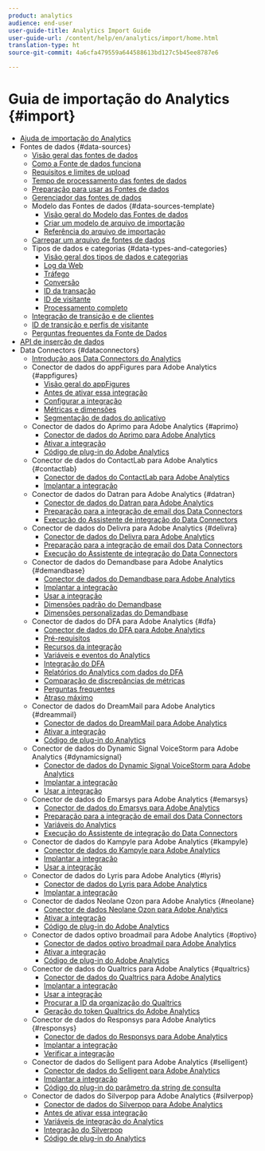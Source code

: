 ```yaml
---
product: analytics
audience: end-user
user-guide-title: Analytics Import Guide
user-guide-url: /content/help/en/analytics/import/home.html
translation-type: ht
source-git-commit: 4a6cfa479559a644588613bd127c5b45ee8787e6

---
```



# Guia de importação do Analytics {#import}

+ [Ajuda de importação do Analytics](home.md)
+ Fontes de dados {#data-sources}
   + [Visão geral das fontes de dados](c-data-sources/datasrc-home.md)
   + [Como a Fonte de dados funciona](c-data-sources/datasrc-how-data-sources-works.md)
   + [Requisitos e limites de upload](c-data-sources/datasrc-requirements.md)
   + [Tempo de processamento das fontes de dados](c-data-sources/datasrc-processing-time.md)
   + [Preparação para usar as Fontes de dados](c-data-sources/datasrc-preparing.md)
   + [Gerenciador das fontes de dados](c-data-sources/datasrc-manager.md)
   + Modelo das Fontes de dados {#data-sources-template}
      + [Visão geral do Modelo das Fontes de dados](c-data-sources/datasrc-template/datasrc-template-file.md)
      + [Criar um modelo de arquivo de importação](c-data-sources/datasrc-template/t-datasrc-creating-data-sources-file.md)
      + [Referência do arquivo de importação](c-data-sources/datasrc-template/datasrc-import-file-reference.md)
   + [Carregar um arquivo de fontes de dados](c-data-sources/t-datasrc-uploading-data.md)
   + Tipos de dados e categorias {#data-types-and-categories}
      + [Visão geral dos tipos de dados e categorias](c-data-sources/c-datasrc-types/datasrc-categories.md)
      + [Log da Web](c-data-sources/c-datasrc-types/datasrc-web-log.md)
      + [Tráfego](c-data-sources/c-datasrc-types/datasrc-traffic.md)
      + [Conversão](c-data-sources/c-datasrc-types/datasrc-conversion.md)
      + [ID da transação](c-data-sources/c-datasrc-types/datasrc-transactionid.md)
      + [ID de visitante](c-data-sources/c-datasrc-types/datasrc-visitorid.md)
      + [Processamento completo](c-data-sources/c-datasrc-types/datasrc-full-processing.md)
   + [Integração de transição e de clientes](c-data-sources/datasrc-integrating-offline-data.md)
   + [ID de transição e perfis de visitante](c-data-sources/datasrc-tid-visitor-profile.md)
   + [Perguntas frequentes da Fonte de Dados](c-data-sources/datasrc-faq.md)
+ [API de inserção de dados](c-data-insertion-api/c-data-insertion-api.md)
+ Data Connectors {#dataconnectors}
   + [Introdução aos Data Connectors do Analytics](data-connectors/getting-started-data-connectors.md)
   + Conector de dados do appFigures para Adobe Analytics {#appfigures}
      + [Visão geral do appFigures](data-connectors/appfigures-overview/appfigures-overview.md)
      + [Antes de ativar essa integração](data-connectors/appfigures-overview/appfigures-before-activation.md)
      + [Configurar a integração](data-connectors/appfigures-overview/t-appfigures-integration.md)
      + [Métricas e dimensões](data-connectors/appfigures-overview/appfigures-metrics.md)
      + [Segmentação de dados do aplicativo](data-connectors/appfigures-overview/appfigures-segment-filter.md)
   + Conector de dados do Aprimo para Adobe Analytics {#aprimo}
      + [Conector de dados do Aprimo para Adobe Analytics](data-connectors/aprimo-overview/aprimo-overview.md)
      + [Ativar a integração](data-connectors/aprimo-overview/t-aprimo-activate.md)
      + [Código de plug-in do Adobe Analytics](data-connectors/aprimo-overview/aprimo-sitecatalyst-code.md)
   + Conector de dados do ContactLab para Adobe Analytics {#contactlab}
      + [Conector de dados do ContactLab para Adobe Analytics](data-connectors/c-contactlab-data-connector-for-adobe-analytics/c-contactlab-data-connector-for-adobe-analytics.md)
      + [Implantar a integração](data-connectors/c-contactlab-data-connector-for-adobe-analytics/contactlab-deploying-the-integration.md)
   + Conector de dados do Datran para Adobe Analytics {#datran}
      + [Conector de dados do Datran para Adobe Analytics](data-connectors/datran-integration-overview/datran-integration-overview.md)
      + [Preparação para a integração de email dos Data Connectors](data-connectors/datran-integration-overview/datran-configuring-integration.md)
      + [Execução do Assistente de integração do Data Connectors](data-connectors/datran-integration-overview/t-datran-wizard.md)
   + Conector de dados do Delivra para Adobe Analytics {#delivra}
      + [Conector de dados do Delivra para Adobe Analytics](data-connectors/delivra-integration-overview/delivra-integration-overview.md)
      + [Preparação para a integração de email dos Data Connectors](data-connectors/delivra-integration-overview/delivra-configuring-the-genesis-delivra-integration.md)
      + [Execução do Assistente de integração do Data Connectors](data-connectors/delivra-integration-overview/t-delivra-running-the-genesis-integration-wizard.md)
   + Conector de dados do Demandbase para Adobe Analytics {#demandbase}
      + [Conector de dados do Demandbase para Adobe Analytics](data-connectors/demandbase-home/demandbase-home.md)
      + [Implantar a integração](data-connectors/demandbase-home/demandbase-deploying.md)
      + [Usar a integração](data-connectors/demandbase-home/demandbase-using-integration.md)
      + [Dimensões padrão do Demandbase](data-connectors/demandbase-home/demandbase-standard-dimensions.md)
      + [Dimensões personalizadas do Demandbase](data-connectors/demandbase-home/demandbase-custom-dimensions.md)
   + Conector de dados do DFA para Adobe Analytics {#dfa}
      + [Conector de dados do DFA para Adobe Analytics](data-connectors/dfa-data-connector-analytics/dfa-data-connector-analytics.md)
      + [Pré-requisitos](data-connectors/dfa-data-connector-analytics/dfa-prerequisites.md)
      + [Recursos da integração](data-connectors/dfa-data-connector-analytics/dfa-integration-features.md)
      + [Variáveis e eventos do Analytics](data-connectors/dfa-data-connector-analytics/dfa-analytics-variables-and-events.md)
      + [Integração do DFA](data-connectors/dfa-data-connector-analytics/dfa-integration.md)
      + [Relatórios do Analytics com dados do DFA](data-connectors/dfa-data-connector-analytics/dfa-analytics-reports.md)
      + [Comparação de discrepâncias de métricas](data-connectors/dfa-data-connector-analytics/dfa-reconciling-metric-discrepancies.md)
      + [Perguntas frequentes](data-connectors/dfa-data-connector-analytics/dfa-faq.md)
      + [Atraso máximo](data-connectors/dfa-data-connector-analytics/maxdelay.md)
   + Conector de dados do DreamMail para Adobe Analytics {#dreammail}
      + [Conector de dados do DreamMail para Adobe Analytics](data-connectors/dreammail-overview/dreammail-overview.md)
      + [Ativar a integração](data-connectors/dreammail-overview/t-dreammail-activate.md)
      + [Código de plug-in do Analytics](data-connectors/dreammail-overview/dreammail-analytics-code.md)
   + Conector de dados do Dynamic Signal VoiceStorm para Adobe Analytics {#dynamicsignal}
      + [Conector de dados do Dynamic Signal VoiceStorm para Adobe Analytics](data-connectors/dynamic-signal-for-analytics/dynamic-signal-for-analytics.md)
      + [Implantar a integração](data-connectors/dynamic-signal-for-analytics/dynamic-signal-deploy-integration.md)
      + [Usar a integração](data-connectors/dynamic-signal-for-analytics/dynamic-signal-use-integration.md)
   + Conector de dados do Emarsys para Adobe Analytics {#emarsys}
      + [Conector de dados do Emarsys para Adobe Analytics](data-connectors/emarsys-overview/emarsys-overview.md)
      + [Preparação para a integração de email dos Data Connectors](data-connectors/emarsys-overview/emarsys-configure-integration.md)
      + [Variáveis do Analytics](data-connectors/emarsys-overview/emarsys-variables.md)
      + [Execução do Assistente de integração do Data Connectors](data-connectors/emarsys-overview/emarsys-wizard.md)
   + Conector de dados do Kampyle para Adobe Analytics {#kampyle}
      + [Conector de dados do Kampyle para Adobe Analytics](data-connectors/kampyle-home/kampyle-home.md)
      + [Implantar a integração](data-connectors/kampyle-home/kampyle-deploy.md)
      + [Usar a integração](data-connectors/kampyle-home/kampyle-integration.md)
   + Conector de dados do Lyris para Adobe Analytics {#lyris}
      + [Conector de dados do Lyris para Adobe Analytics](data-connectors/lyris-overview/lyris-overview.md)
      + [Implantar a integração](data-connectors/lyris-overview/lyris-deploy-integration.md)
   + Conector de dados Neolane Ozon para Adobe Analytics {#neolane}
      + [Conector de dados Neolane Ozon para Adobe Analytics](data-connectors/neolane-overview/neolane-overview.md)
      + [Ativar a integração](data-connectors/neolane-overview/neolane-activate.md)
      + [Código de plug-in do Adobe Analytics](data-connectors/neolane-overview/neolane-plugin-code.md)
   + Conector de dados optivo broadmail para Adobe Analytics {#optivo}
      + [Conector de dados optivo broadmail para Adobe Analytics](data-connectors/optivo-overview/optivo-overview.md)
      + [Ativar a integração](data-connectors/optivo-overview/optivo-activate.md)
      + [Código de plug-in do Adobe Analytics](data-connectors/optivo-overview/optivo-plugin-code.md)
   + Conector de dados do Qualtrics para Adobe Analytics {#qualtrics}
      + [Conector de dados do Qualtrics para Adobe Analytics](data-connectors/qualtrics-overview/qualtrics-overview.md)
      + [Implantar a integração](data-connectors/qualtrics-overview/qualtrics-deploying.md)
      + [Usar a integração](data-connectors/qualtrics-overview/qualtrics-integration.md)
      + [Procurar a ID da organização do Qualtrics](data-connectors/qualtrics-overview/qualtrics-org-id.md)
      + [Geração do token Qualtrics do Adobe Analytics ](data-connectors/qualtrics-overview/qualtrics-token.md)
   + Conector de dados do Responsys para Adobe Analytics {#responsys}
      + [Conector de dados do Responsys para Adobe Analytics](data-connectors/responsys-home/responsys-home.md)
      + [Implantar a integração](data-connectors/responsys-home/responsys-deploy/responsys-deploy.md)
      + [Verificar a integração](data-connectors/responsys-home/responsys-verify.md)
   + Conector de dados do Selligent para Adobe Analytics {#selligent}
      + [Conector de dados do Selligent para Adobe Analytics](data-connectors/selligent-overview/selligent-overview.md)
      + [Implantar a integração](data-connectors/selligent-overview/selligent-deploy-integration.md)
      + [Código do plug-in do parâmetro da string de consulta](data-connectors/selligent-overview/selligent-plugin-code.md)
   + Conector de dados do Silverpop para Adobe Analytics {#silverpop}
      + [Conector de dados do Silverpop para Adobe Analytics](data-connectors/silverpop-overview/silverpop-overview.md)
      + [Antes de ativar essa integração](data-connectors/silverpop-overview/silverpop-before-activation/silverpop-before-activation.md)
      + [Variáveis de integração do Analytics](data-connectors/silverpop-overview/silverpop-variables.md)
      + [Integração do Silverpop](data-connectors/silverpop-overview/silverpop-wizard.md)
      + [Código de plug-in do Analytics](data-connectors/silverpop-overview/silverpop-analytics-code.md)
